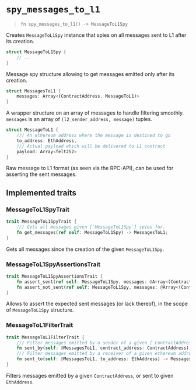 # `spy_messages_to_l1`

> `fn spy_messages_to_l1() -> MessageToL1Spy`

Creates `MessageToL1Spy` instance that spies on all messages sent to L1 after its creation.

```rust
struct MessageToL1Spy {
    // ..
}
```
Message spy structure allowing to get messages emitted only after its creation.

```rust
struct MessagesToL1 {
    messages: Array<(ContractAddress, MessageToL1)>
}
```
A wrapper structure on an array of messages to handle filtering smoothly.
`messages` is an array of `(l2_sender_address, message)` tuples. 

```rust
struct MessageToL1 {
    /// An ethereum address where the message is destined to go
    to_address: EthAddress,
    /// Actual payload which will be delivered to L1 contract
    payload: Array<felt252>
}

```
Raw message to L1 format (as seen via the RPC-API), can be used for asserting the sent messages.

## Implemented traits

### MessageToL1SpyTrait

```rust
trait MessageToL1SpyTrait {
    /// Gets all messages given [`MessageToL1Spy`] spies for.
    fn get_messages(ref self: MessageToL1Spy) -> MessagesToL1;
}
```
Gets all messages since the creation of the given `MessageToL1Spy`. 

### MessageToL1SpyAssertionsTrait

```rust
trait MessageToL1SpyAssertionsTrait {
    fn assert_sent(ref self: MessageToL1Spy, messages: @Array<(ContractAddress, MessageToL1)>);
    fn assert_not_sent(ref self: MessageToL1Spy, messages: @Array<(ContractAddress, MessageToL1)>);
}
```
Allows to assert the expected sent messages (or lack thereof), in the scope of `MessageToL1Spy` structure.

### MessageToL1FilterTrait

```rust
trait MessageToL1FilterTrait {
    /// Filter messages emitted by a sender of a given [`ContractAddress`]
    fn sent_by(self: @MessagesToL1, contract_address: ContractAddress) -> MessagesToL1;
    /// Filter messages emitted by a receiver of a given ethereum address
    fn sent_to(self: @MessagesToL1, to_address: EthAddress) -> MessagesToL1;
}
```

Filters messages emitted by a given `ContractAddress`, or sent to given `EthAddress`.
